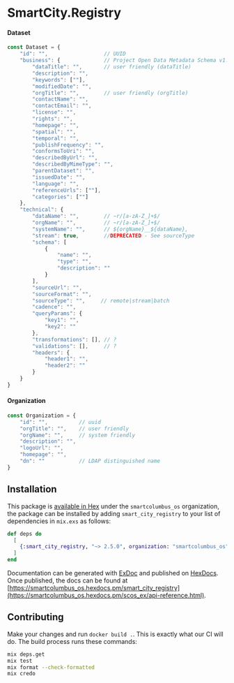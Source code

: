 # SmartCity.Registry


#### Dataset

```javascript
const Dataset = {
    "id": "",                  // UUID
    "business": {              // Project Open Data Metadata Schema v1.1
        "dataTitle": "",       // user friendly (dataTitle)
        "description": "",
        "keywords": [""],
        "modifiedDate": "",
        "orgTitle": "",        // user friendly (orgTitle)
        "contactName": "",
        "contactEmail": "",
        "license": "",
        "rights": "",
        "homepage": "",
        "spatial": "",
        "temporal": "",
        "publishFrequency": "",
        "conformsToUri": "",
        "describedByUrl": "",
        "describedByMimeType": "",
        "parentDataset": "",
        "issuedDate": "",
        "language": "",
        "referenceUrls": [""],
        "categories": [""]
    },
    "technical": {
        "dataName": "",        // ~r/[a-zA-Z_]+$/
        "orgName": "",         // ~r/[a-zA-Z_]+$/
        "systemName": "",      // ${orgName}__${dataName},
        "stream": true,        //DEPRECATED - See sourceType
        "schema": [
            {
                "name": "",
                "type": "",
                "description": ""
            }
        ],
        "sourceUrl": "",
        "sourceFormat": "",
        "sourceType": "",     // remote|stream|batch
        "cadence": "",
        "queryParams": {
            "key1": "",
            "key2": ""
        },
        "transformations": [], // ?
        "validations": [],     // ?
        "headers": {
            "header1": "",
            "header2": ""
        }
    }
}
```

#### Organization

```javascript
const Organization = {
    "id": "",          // uuid
    "orgTitle": "",    // user friendly
    "orgName": "",     // system friendly
    "description": "",
    "logoUrl": "",
    "homepage": "",
    "dn": ""           // LDAP distinguished name
}
```

## Installation

This package is [available in Hex](https://hex.pm/docs/publish) under the `smartcolumbus_os` organization, the package can be installed
by adding `smart_city_registry` to your list of dependencies in `mix.exs` as follows:

```elixir
def deps do
  [
    {:smart_city_registry, "~> 2.5.0", organization: "smartcolumbus_os"}
  ]
end
```

Documentation can be generated with [ExDoc](https://github.com/elixir-lang/ex_doc)
and published on [HexDocs](https://hexdocs.pm). Once published, the docs can
be found at [https://smartcolumbus_os.hexdocs.pm/smart_city_registry](https://smartcolumbus_os.hexdocs.pm/scos_ex/api-reference.html).

## Contributing

Make your changes and run `docker build .`. This is exactly what our CI will do. The build process runs these commands:

```bash
mix deps.get
mix test
mix format --check-formatted
mix credo
```
